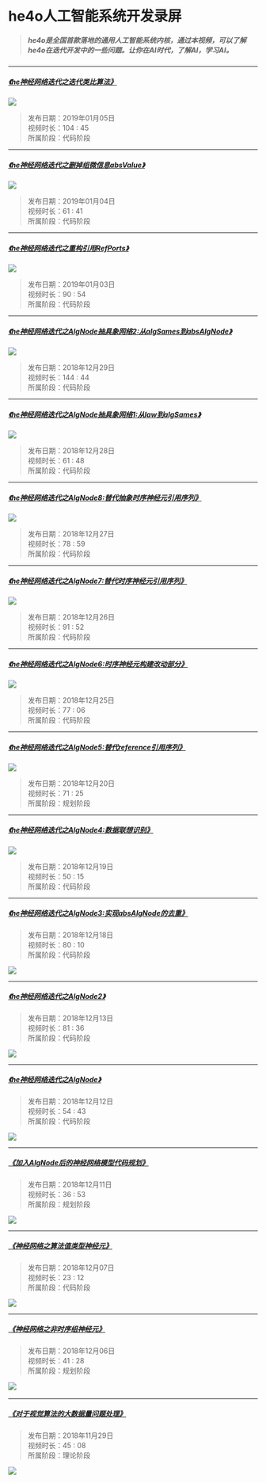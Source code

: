# he4o人工智能系统开发录屏


> ##### he4o是全国首款落地的通用人工智能系统内核，通过本视频，可以了解he4o在迭代开发中的一些问题。让你在AI时代，了解AI，学习AI。

***

##### [《he神经网络迭代之迭代类比算法》](https://www.bilibili.com/video/av39956742/)

[![](assets/play.png)](https://www.bilibili.com/video/av39956742/)
> 发布日期：2019年01月05日  
> 视频时长：104 : 45  
> 所属阶段：代码阶段  

***

##### [《he神经网络迭代之删掉组微信息absValue》](https://www.bilibili.com/video/av39872404/)

[![](assets/play.png)](https://www.bilibili.com/video/av39872404/)
> 发布日期：2019年01月04日  
> 视频时长：61 : 41  
> 所属阶段：代码阶段  

***

##### [《he神经网络迭代之重构引用RefPorts》](https://www.bilibili.com/video/av39799834/)

[![](assets/play.png)](https://www.bilibili.com/video/av39799834/)
> 发布日期：2019年01月03日  
> 视频时长：90 : 54  
> 所属阶段：代码阶段  

***

##### [《he神经网络迭代之AlgNode抽具象网络2:从algSames到absAlgNode》](https://www.bilibili.com/video/av39290837/)

[![](assets/play.png)](https://www.bilibili.com/video/av39290837/)
> 发布日期：2018年12月29日  
> 视频时长：144 : 44  
> 所属阶段：代码阶段  

***

##### [《he神经网络迭代之AlgNode抽具象网络1:从law到algSames》](https://www.bilibili.com/video/av39198885/)

[![](assets/play.png)](https://www.bilibili.com/video/av39198885/)
> 发布日期：2018年12月28日  
> 视频时长：61 : 48  
> 所属阶段：代码阶段  

***

##### [《he神经网络迭代之AlgNode8:替代抽象时序神经元引用序列》](https://www.bilibili.com/video/av39145679/)

[![](assets/play.png)](https://www.bilibili.com/video/av39145679/)
> 发布日期：2018年12月27日  
> 视频时长：78 : 59  
> 所属阶段：代码阶段  

***

##### [《he神经网络迭代之AlgNode7:替代时序神经元引用序列》](https://www.bilibili.com/video/av39050416/)

[![](assets/play.png)](https://www.bilibili.com/video/av39050416/)
> 发布日期：2018年12月26日  
> 视频时长：91 : 52  
> 所属阶段：代码阶段  


***

##### [《he神经网络迭代之AlgNode6:时序神经元构建改动部分》](https://www.bilibili.com/video/av38984707/)

[![](assets/play.png)](https://www.bilibili.com/video/av38984707/)
> 发布日期：2018年12月25日  
> 视频时长：77 : 06  
> 所属阶段：代码阶段  


***


##### [《he神经网络迭代之AlgNode5:替代reference引用序列》](https://www.bilibili.com/video/av38590296/)

[![](assets/play.png)](https://www.bilibili.com/video/av38590296/)
> 发布日期：2018年12月20日  
> 视频时长：71 : 25  
> 所属阶段：规划阶段  


***

##### [《he神经网络迭代之AlgNode4:数据联想识别》](https://www.bilibili.com/video/av38507380/)

[![](assets/play.png)](https://www.bilibili.com/video/av38507380/)
> 发布日期：2018年12月19日  
> 视频时长：50 : 15  
> 所属阶段：代码阶段  


***


##### [《he神经网络迭代之AlgNode3:实现absAlgNode的去重》](https://www.bilibili.com/video/av38444666/)
> 发布日期：2018年12月18日  
> 视频时长：80 : 10  
> 所属阶段：代码阶段  

[![](assets/play.png)](https://www.bilibili.com/video/av38444666/)


***


##### [《he神经网络迭代之AlgNode2》](https://www.bilibili.com/video/av38043356/)
> 发布日期：2018年12月13日  
> 视频时长：81 : 36  
> 所属阶段：代码阶段

[![](assets/play.png)](https://www.bilibili.com/video/av38043356/)


***


##### [《he神经网络迭代之AlgNode》](https://www.bilibili.com/video/av37977853/)
> 发布日期：2018年12月12日  
> 视频时长：54 : 43  
> 所属阶段：代码阶段  

[![](assets/play.png)](https://www.bilibili.com/video/av37977853/)


***


##### [《加入AlgNode后的神经网络模型代码规划》](https://www.bilibili.com/video/av37924245/)
> 发布日期：2018年12月11日  
> 视频时长：36 : 53  
> 所属阶段：规划阶段

[![](assets/play.png)](https://www.bilibili.com/video/av37924245/)


***


##### [《神经网络之算法值类型神经元》](https://www.bilibili.com/video/av37600606)
> 发布日期：2018年12月07日  
> 视频时长：23 : 12  
> 所属阶段：代码阶段

[![](assets/play.png)](https://www.bilibili.com/video/av37600606)


***


##### [《神经网络之非时序组神经元》](https://www.bilibili.com/video/av37525093/)
> 发布日期：2018年12月06日  
> 视频时长：41 : 28  
> 所属阶段：规划阶段  

[![](assets/play.png)](https://www.bilibili.com/video/av37525093/)
​

***


##### [《对于视觉算法的大数据量问题处理》](https://www.bilibili.com/video/av37522570/)
> 发布日期：2018年11月29日  
> 视频时长：45 : 08  
> 所属阶段：理论阶段

[![](assets/play.png)](https://www.bilibili.com/video/av37522570/)
